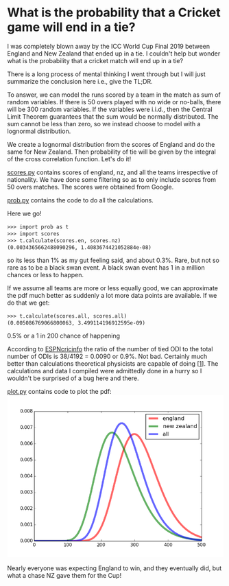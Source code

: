# What is the probability that a Cricket game will end in a tie?

I was completely blown away by the ICC World Cup Final 2019 between England and New Zealand that ended up in a tie. I couldn't help but wonder what is the probability that a cricket match will end up in a tie?

There is a long process of mental thinking I went through but I will just summarize the conclusion here i.e., give the TL;DR.

To answer, we can model the runs scored by a team in the match as sum of random variables. If there is 50 overs played with no wide or no-balls, there will be 300 random variables. If the variables were i.i.d., then the Central Limit Theorem guarantees that the sum would be normally distributed. The sum cannot be less than zero, so we instead choose to model with a lognormal distribution.

We create a lognormal distribution from the scores of England and do the same for New Zealand. Then probability of tie will be given by the integral of the cross correlation function. Let's do it!

[scores.py](scores.py) contains scores of england, nz, and all the teams irrespective of nationality. We have done some filtering so as to only include scores from 50 overs matches. The scores were obtained from Google.

[prob.py](prob.py) contains the code to do all the calculations.

Here we go!

```
>>> import prob as t
>>> import scores
>>> t.calculate(scores.en, scores.nz)
(0.0034365662488090296, 1.4083674421052884e-08)
```
so its less than 1% as my gut feeling said, and about 0.3%. Rare, but not so rare as to be a black swan event. A black swan event has 1 in a million chances or less to happen.

If we assume all teams are more or less equally good, we can approximate the pdf much better as suddenly a lot more data points are available. If we do that we get:

```
>>> t.calculate(scores.all, scores.all)
(0.005086769066800063, 3.499114196912595e-09)
```

0.5% or a 1 in 200 chance of happening

According to [ESPNcricinfo](http://stats.espncricinfo.com/ci/content/records/283892.html) the ratio of the number of tied ODI to the total number of ODIs is 38/4192 = 0.0090 or 0.9%.
Not bad. Certainly much better than calculations theoretical physicists are capable of doing 
[<a href="https://aapt.scitation.org/doi/10.1119/1.17850" target="_blank">1</a>]. The calculations and data I compiled were admittedly done in a hurry so I wouldn't be surprised of a bug here and there.

[plot.py](plot.py) contains code to plot the pdf:
![Probability Distribution](pdf.png "Probability Distribution of Runs")

Nearly everyone was expecting England to win, and they eventually did, but what a chase NZ gave them for the Cup!
